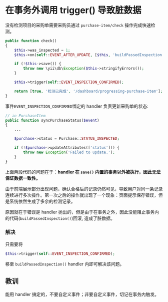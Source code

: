 # 在事务外调用 trigger() 导致脏数据

没有检测项目的采购单需要采购员通过 `purchase-item/check` 操作完成快速检测。

```php
public function check()
{
    $this->was_inspected = 1;
    $this->on(self::EVENT_AFTER_UPDATE, [$this, 'buildPassedInspection']);

    if (!$this->save()) {
        throw new \yii\db\Exception($this->stringifyErrors());
    }

    $this->trigger(self::EVENT_INSPECTION_CONFIRMED);

    return [true, '检测已完成', '/dashboard/progressing-purchase-item'];
}
```

事件`EVENT_INSPECTION_CONFIRMED`绑定的 handler 负责更新采购单的状态:

```php
// in PurchaseItem
public function syncPurchaseStatus($event)
{
    ...

    $purchase->status = Purchase::STATUS_INSPECTED;

    if (!$purchase->updateAttributes(['status'])) {
        throw new Exception('Failed to update.');
    }
}
```
上面两段代码的问题在于：**handler 在 `save()` 内置的事务以外被执行，因此无法保证数据一致性。**

由于前端展示部分出现问题，确认合格后的记录仍然可见，导致用户对同一条记录连续进行多次操作。第一次之后的操作就出现了一个现象：页面提示保存错误，但是系统依然生成了多余的检测记录。

原因就在于错误是 handler 抛出的，但是由于在事务之外，因此没能阻止事务内的代码(`buildPassedInspection()`)回滚, 造成了脏数据。

### 解决
只需要将

```php
$this->trigger(self::EVENT_INSPECTION_CONFIRMED);
```

移至 `buildPassedInspection()` handler 内即可解决该问题。


教训
--------------------------------------------------------------------------
能用 handler 搞定的，不要自定义事件；非要自定义事件，切记在事务内触发。
